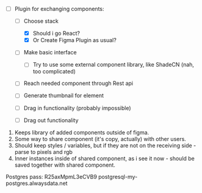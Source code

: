 - [ ] Plugin for exchanging components:
	- [ ] Choose stack
		- [x] Should i go React?
		- [x] Or Create Figma Plugin as usual?
	- [ ] Make basic interface
		- [ ] Try to use some external component library, like ShadeCN (nah, too complicated)
	- [ ] Reach needed component through Rest api
	- [ ] Generate thumbnail for element  
	- [ ] Drag in functionality (probably impossible)
	- [ ] Drag out functionality








1. Keeps library of added components outside of figma.
2. Some way to share component (it's copy, actually) with other users.
3. Should keep styles / variables, but if they are not on the receiving side - parse to pixels and rgb
4. Inner instances inside of shared component, as i see it now - should be saved together with shared component.







Postgres pass:
R25axMpmL3eCVB9
postgresql-my-postgres.alwaysdata.net
